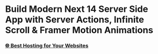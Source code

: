 # Build Modern Next 14 Server Side App with Server Actions, Infinite Scroll & Framer Motion Animations

<!-- ![Anime Website](https://i.ibb.co/MG1nbqt/YT-Thumbnails-2.png) -->

### [🌐 Best Hosting for Your Websites](https://hostinger.com/javascript10)
